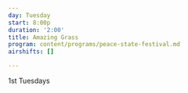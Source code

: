 ```yaml
---
day: Tuesday
start: 8:00p
duration: '2:00'
title: Amazing Grass
program: content/programs/peace-state-festival.md
airshifts: []

---
```

1st Tuesdays